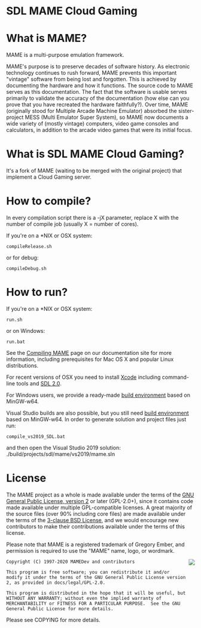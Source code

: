 # **SDL MAME Cloud Gaming** #

What is MAME?
=============

MAME is a multi-purpose emulation framework.

MAME's purpose is to preserve decades of software history. As electronic technology continues to rush forward, MAME prevents this important "vintage" software from being lost and forgotten. This is achieved by documenting the hardware and how it functions. The source code to MAME serves as this documentation. The fact that the software is usable serves primarily to validate the accuracy of the documentation (how else can you prove that you have recreated the hardware faithfully?). Over time, MAME (originally stood for Multiple Arcade Machine Emulator) absorbed the sister-project MESS (Multi Emulator Super System), so MAME now documents a wide variety of (mostly vintage) computers, video game consoles and calculators, in addition to the arcade video games that were its initial focus.

What is SDL MAME Cloud Gaming?
=============

It's a fork of MAME (waiting to be merged with the original project) that implement a Cloud Gaming server.


How to compile?
===============

In every compilation script there is a -jX parameter, replace X with the number of compile job (usually X = number of cores).

If you're on a *NIX or OSX system:

```
compileRelease.sh
```

or for debug:
```
compileDebug.sh
```

How to run?
===============

If you're on a *NIX or OSX system:
```
run.sh
```

or on Windows:
```
run.bat
```


See the [Compiling MAME](http://docs.mamedev.org/initialsetup/compilingmame.html) page on our documentation site for more information, including prerequisites for Mac OS X and popular Linux distributions.

For recent versions of OSX you need to install [Xcode](https://developer.apple.com/xcode/) including command-line tools and [SDL 2.0](https://www.libsdl.org/download-2.0.php).

For Windows users, we provide a ready-made [build environment](http://mamedev.org/tools/) based on MinGW-w64.

Visual Studio builds are also possible, but you still need [build environment](http://mamedev.org/tools/) based on MinGW-w64.
In order to generate solution and project files just run:

```
compile_vs2019_SDL.bat
```
and then open the Visual Studio 2019 solution: ./build/projects/sdl/mame/vs2019/mame.sln


License
=======
The MAME project as a whole is made available under the terms of the
[GNU General Public License, version 2](http://opensource.org/licenses/GPL-2.0)
or later (GPL-2.0+), since it contains code made available under multiple GPL-compatible licenses.  A great majority of the source files (over 90% including core files) are made available under the terms of the
[3-clause BSD License](http://opensource.org/licenses/BSD-3-Clause), and we would encourage new contributors to make their contributions available under the terms of this license.

Please note that MAME is a registered trademark of Gregory Ember, and permission is required to use the "MAME" name, logo, or wordmark.

<a href="http://opensource.org/licenses/GPL-2.0" target="_blank">
<img align="right" src="http://opensource.org/trademarks/opensource/OSI-Approved-License-100x137.png">
</a>

    Copyright (C) 1997-2020 MAMEDev and contributors

    This program is free software; you can redistribute it and/or modify it under the terms of the GNU General Public License version 2, as provided in docs/legal/GPL-2.0.

    This program is distributed in the hope that it will be useful, but WITHOUT ANY WARRANTY; without even the implied warranty of MERCHANTABILITY or FITNESS FOR A PARTICULAR PURPOSE.  See the GNU General Public License for more details.

Please see COPYING for more details.
